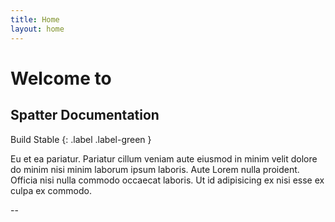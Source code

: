 ```yaml
---
title: Home
layout: home
---
```


# Welcome to 
## Spatter Documentation 

Build Stable {: .label .label-green }

Eu et ea pariatur. Pariatur cillum veniam aute eiusmod in minim velit dolore do minim nisi minim laborum ipsum laboris. Aute Lorem nulla proident. Officia nisi nulla commodo occaecat laboris. Ut id adipisicing ex nisi esse ex culpa ex commodo.

--
